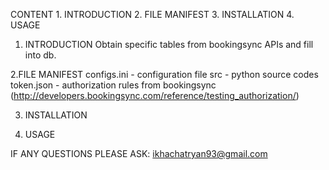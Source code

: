 CONTENT
        1. INTRODUCTION
        2. FILE MANIFEST
        3. INSTALLATION
        4. USAGE

1. INTRODUCTION
Obtain specific tables from bookingsync APIs and fill into db.

2.FILE MANIFEST
configs.ini - configuration file
src - python source codes
token.json - authorization rules from bookingsync (http://developers.bookingsync.com/reference/testing_authorization/)

3. INSTALLATION


4. USAGE



IF ANY QUESTIONS PLEASE ASK: ikhachatryan93@gmail.com
